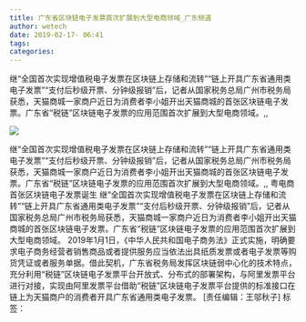 ```yaml
---
title: 广东省区块链电子发票首次扩展到大型电商领域_广东频道
author: wetech
date: 2019-02-17- 06:41
tags: 
categories: 
---
```

继“全国首次实现增值税电子发票在区块链上存储和流转”“链上开具广东省通用类电子发票”“支付后秒级开票、分钟级报销”后，记者从国家税务总局广州市税务局获悉，天猫商城一家商户近日为消费者李小姐开出天猫商城的首张区块链电子发票。广东省“税链”区块链电子发票的应用范围首次扩展到大型电商领域。,,
<!-- more -->
                
<img align="center" border="0" src="http://p2.ifengimg.com/a/2016/0810/204c433878d5cf9size1_w16_h16.png" />
                
                
            
继“全国首次实现增值税电子发票在区块链上存储和流转”“链上开具广东省通用类电子发票”“支付后秒级开票、分钟级报销”后，记者从国家税务总局广州市税务局获悉，天猫商城一家商户近日为消费者李小姐开出天猫商城的首张区块链电子发票。广东省“税链”区块链电子发票的应用范围首次扩展到大型电商领域。,,
粤电商首张区块链电子发票诞生
继“全国首次实现增值税电子发票在区块链上存储和流转”“链上开具广东省通用类电子发票”“支付后秒级开票、分钟级报销”后，记者从国家税务总局广州市税务局获悉，天猫商城一家商户近日为消费者李小姐开出天猫商城的首张区块链电子发票。广东省“税链”区块链电子发票的应用范围首次扩展到大型电商领域。
2019年1月1日，《中华人民共和国电子商务法》正式实施，明确要求电子商务经营者销售商品或者提供服务应当依法出具纸质发票或者电子发票等购货凭证或者服务单据。借此契机，广东省税务局发挥区块链弱中心化的技术特点，充分利用“税链”区块链电子发票平台开放式、分布式的部署架构，与阿里发票平台进行对接，实现由阿里发票平台借助“税链”区块链电子发票平台提供的标准接口在链上为天猫商户的消费者开具广东省通用类电子发票。
[责任编辑：王邬秋子]
标签：
 
 
 
             
